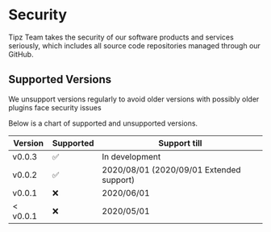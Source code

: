 # Security
Tipz Team takes the security of our software products and services seriously, which includes all source code repositories managed through our GitHub.

## Supported Versions

We unsupport versions regularly to avoid older versions with possibly older plugins face security issues 

Below is a chart of supported and unsupported versions.

| Version | Supported          | Support till |
| ------- | ------------------ | ------------ |
| v0.0.3  | :white_check_mark: | In development |
| v0.0.2  | :white_check_mark: | 2020/08/01 (2020/09/01 Extended support) | 
| v0.0.1  | :x:                | 2020/06/01   |
| < v0.0.1| :x:                | 2020/05/01   |
